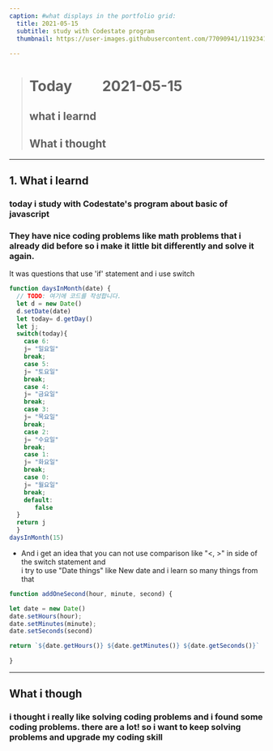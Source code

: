 ```yaml
---
caption: #what displays in the portfolio grid:
  title: 2021-05-15
  subtitle: study with Codestate program
  thumbnail: https://user-images.githubusercontent.com/77090941/119234172-69717180-bb67-11eb-8acc-f687aa97de80.jpg
  
---
```

> # Today  &nbsp; &nbsp; &nbsp; &nbsp;     2021-05-15 
> ## what i learnd 
> ## What i thought     
***
## 1. What i learnd
### today i study with **Codestate**'s program about basic of javascript
### They have nice coding problems like math problems that i already did before so i make it little bit differently and solve it again. 
It was questions that use 'if' statement and i use switch 
```js
function daysInMonth(date) {
  // TODO: 여기에 코드를 작성합니다.
  let d = new Date()
  d.setDate(date)
  let today= d.getDay()
  let j;
  switch(today){
    case 6:
    j= "일요일"
    break;
    case 5:
    j= "토요일"
    break;
    case 4:
    j= "금요일"
    break;
    case 3:
    j= "목요일"
    break;
    case 2:
    j= "수요일"
    break;
    case 1:
    j= "화요일"
    break;
    case 0:
    j= "월요일"
    break;
    default: 
       false
  }
  return j
  }
daysInMonth(15)
``` 
* And i get an idea that you can not use comparison like "<, >" in side of the switch statement 
and \
i try to use "Date things" like New date and i learn so many things from that 
```js
function addOneSecond(hour, minute, second) {

let date = new Date()
date.setHours(hour);
date.setMinutes(minute);
date.setSeconds(second)

return `${date.getHours()} ${date.getMinutes()} ${date.getSeconds()}`
  
}
```
---
## What i though 
### i thought i really like solving coding problems and i found some coding problems. there are a lot!  so i want to keep solving problems and upgrade my coding skill

